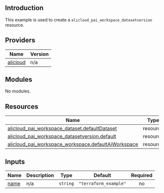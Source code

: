 ## Introduction

This example is used to create a `alicloud_pai_workspace_datasetversion` resource.

<!-- BEGIN_TF_DOCS -->
## Providers

| Name | Version |
|------|---------|
| <a name="provider_alicloud"></a> [alicloud](#provider\_alicloud) | n/a |

## Modules

No modules.

## Resources

| Name | Type |
|------|------|
| [alicloud_pai_workspace_dataset.defaultDataset](https://registry.terraform.io/providers/aliyun/alicloud/latest/docs/resources/pai_workspace_dataset) | resource |
| [alicloud_pai_workspace_datasetversion.default](https://registry.terraform.io/providers/aliyun/alicloud/latest/docs/resources/pai_workspace_datasetversion) | resource |
| [alicloud_pai_workspace_workspace.defaultAiWorkspace](https://registry.terraform.io/providers/aliyun/alicloud/latest/docs/resources/pai_workspace_workspace) | resource |

## Inputs

| Name | Description | Type | Default | Required |
|------|-------------|------|---------|:--------:|
| <a name="input_name"></a> [name](#input\_name) | n/a | `string` | `"terraform_example"` | no |
<!-- END_TF_DOCS -->

